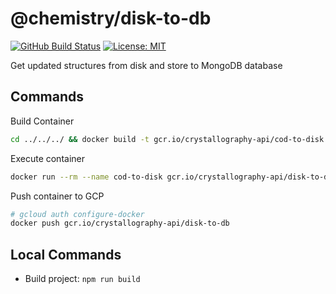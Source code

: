 # @chemistry/disk-to-db

[![GitHub Build Status](https://github.com/chemistry/crystallography.io/workflows/CI/badge.svg)](https://github.com/chemistry/crystallography.io/actions?query=workflow%3ACI)
[![License: MIT](https://img.shields.io/badge/License-MIT-gren.svg)](https://opensource.org/licenses/MIT)

Get updated structures from disk and store to MongoDB database

## Commands

Build Container

```bash
cd ../../../ && docker build -t gcr.io/crystallography-api/cod-to-disk -f packages/containers/disk-to-db/Dockerfile .
```

Execute container

```bash
docker run --rm --name cod-to-disk gcr.io/crystallography-api/disk-to-db
```

Push container to GCP

```bash
# gcloud auth configure-docker
docker push gcr.io/crystallography-api/disk-to-db
```

## Local Commands

* Build project: `npm run build`

